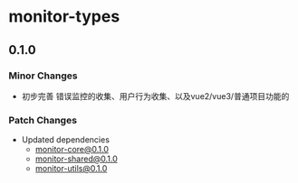 # monitor-types

## 0.1.0

### Minor Changes

- 初步完善 错误监控的收集、用户行为收集、以及vue2/vue3/普通项目功能的

### Patch Changes

- Updated dependencies
  - monitor-core@0.1.0
  - monitor-shared@0.1.0
  - monitor-utils@0.1.0
